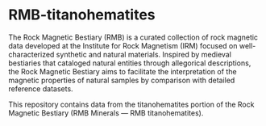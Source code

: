 # RMB-titanohematites

The Rock Magnetic Bestiary (RMB) is a curated collection of rock magnetic data developed at the Institute for Rock Magnetism (IRM) focused on well-characterized synthetic and natural materials. Inspired by medieval bestiaries that cataloged natural entities through allegorical descriptions, the Rock Magnetic Bestiary aims to facilitate the interpretation of the magnetic properties of natural samples by comparison with detailed reference datasets.

This repository contains data from the titanohematites portion of the Rock Magnetic Bestiary (RMB Minerals — RMB titanohematites). 